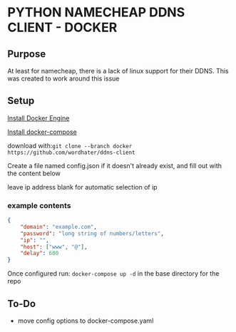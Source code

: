 # PYTHON NAMECHEAP DDNS CLIENT - DOCKER

## Purpose

At least for namecheap, there is a lack of linux support for their DDNS. This was created to work around this issue

## Setup

[Install Docker Engine](https://docs.docker.com/engine/install/)

[Install docker-compose](https://docs.docker.com/compose/install/#scenario-two-install-the-compose-plugin)

download with:```git clone --branch docker https://github.com/wordhater/ddns-client```

Create a file named config.json if it doesn't already exist, and fill out with the content below

leave ip address blank for automatic selection of ip

### example contents

```json
{
    "domain": "example.com",
    "password": "long string of numbers/letters",
    "ip": "",
    "host": ["www", "@"],
    "delay": 600
}
```

Once configured run: ```docker-compose up -d``` in the base directory for the repo

## To-Do

- move config options to docker-compose.yaml